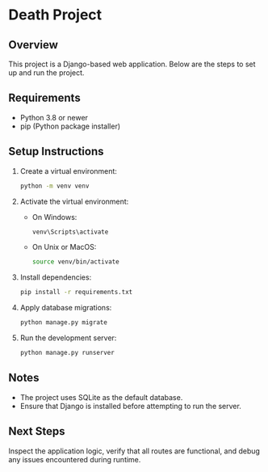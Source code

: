 # Death Project

## Overview
This project is a Django-based web application. Below are the steps to set up and run the project.

## Requirements
- Python 3.8 or newer
- pip (Python package installer)

## Setup Instructions
1. Create a virtual environment:
   ```bash
   python -m venv venv
   ```

2. Activate the virtual environment:
   - On Windows:
     ```bash
     venv\Scripts\activate
     ```
   - On Unix or MacOS:
     ```bash
     source venv/bin/activate
     ```

3. Install dependencies:
   ```bash
   pip install -r requirements.txt
   ```

4. Apply database migrations:
   ```bash
   python manage.py migrate
   ```

5. Run the development server:
   ```bash
   python manage.py runserver
   ```

## Notes
- The project uses SQLite as the default database.
- Ensure that Django is installed before attempting to run the server.

## Next Steps
Inspect the application logic, verify that all routes are functional, and debug any issues encountered during runtime.

